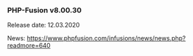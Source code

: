 ### PHP-Fusion v8.00.30
Release date: 12.03.2020

News: https://www.phpfusion.com/infusions/news/news.php?readmore=640
